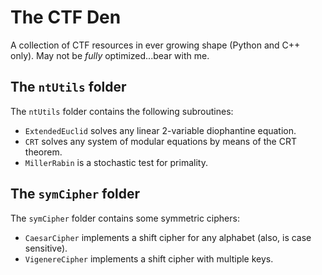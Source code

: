 # The CTF Den

A collection of CTF resources in ever growing shape (Python and C++ only). May not be _fully_ optimized...bear with me.

## The `ntUtils` folder
The `ntUtils` folder contains the following subroutines:
- `ExtendedEuclid` solves any linear 2-variable diophantine equation.
- `CRT` solves any system of modular equations by means of the CRT theorem.
- `MillerRabin` is a stochastic test for primality.

## The `symCipher` folder
The `symCipher` folder contains some symmetric ciphers:
- `CaesarCipher` implements a shift cipher for any alphabet (also, is case sensitive).
- `VigenereCipher` implements a shift cipher with multiple keys.
